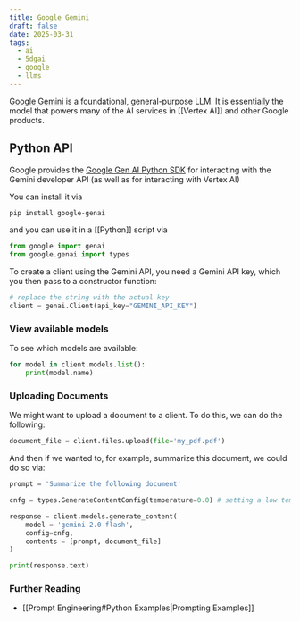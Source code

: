 ```yaml
---
title: Google Gemini
draft: false
date: 2025-03-31
tags:
  - ai
  - 5dgai
  - google
  - llms
---
```

[Google Gemini](https://deepmind.google/technologies/gemini/) is a foundational, general-purpose LLM. It is essentially the model that powers many of the AI services in [[Vertex AI]] and other Google products.
## Python API

Google provides the [Google Gen AI Python SDK](https://pypi.org/project/google-genai/) for interacting with the Gemini developer API (as well as for interacting with Vertex AI)

You can install it via

```bash
pip install google-genai
```

and you can use it in a [[Python]] script via

```python
from google import genai
from google.genai import types
```

To create a client using the Gemini API, you need a Gemini API key, which you then pass to a constructor function:

```python
# replace the string with the actual key
client = genai.Client(api_key="GEMINI_API_KEY")
```

### View available models

To see which models are available:

```python
for model in client.models.list():
	print(model.name)
```

### Uploading Documents

We might want to upload a document to a client. To do this, we can do the following:

```python
document_file = client.files.upload(file='my_pdf.pdf')
```

And then if we wanted to, for example, summarize this document, we could do so via:

```python
prompt = 'Summarize the following document'

cnfg = types.GenerateContentConfig(temperature=0.0) # setting a low temperature to preclude any creativity

response = client.models.generate_content(
	model = 'gemini-2.0-flash',
	config=cnfg,
	contents = [prompt, document_file]
)

print(response.text)
```

### Further Reading

- [[Prompt Engineering#Python Examples|Prompting Examples]]
